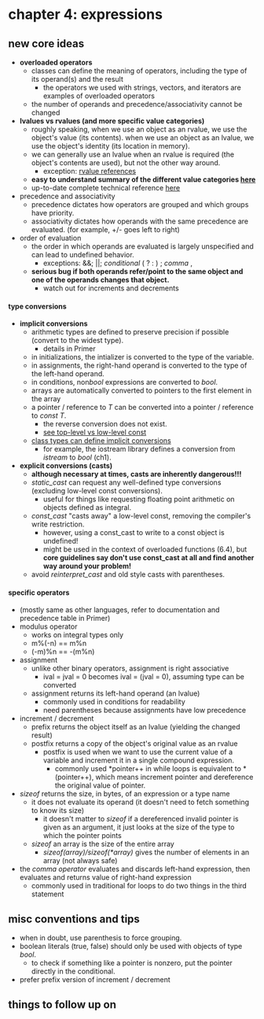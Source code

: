 # chapter 4: expressions

## new core ideas
- **overloaded operators**
	- classes can define the meaning of operators, including the type of its operand(s) and the result
		- the operators we used with strings, vectors, and iterators are examples of overloaded operators
	- the number of operands and precedence/associativity cannot be changed
- **lvalues vs rvalues (and more specific value categories)**
	- roughly speaking, when we use an object as an rvalue, we use the object's value (its contents). when we use an object as an lvalue, we use the object's identity (its location in memory).
	- we can generally use an lvalue when an rvalue is required (the object's contents are used), but not the other way around.
		- exception: [rvalue references](https://github.com/tedklin/back-to-basics/blob/master/cpp/primer/ch-13.md#move-semantics-136)
	- **easy to understand summary of the different value categories [here](https://stackoverflow.com/questions/3601602/what-are-rvalues-lvalues-xvalues-glvalues-and-prvalues)**
	- up-to-date complete technical reference [here](https://en.cppreference.com/w/cpp/language/value_category)
- precedence and associativity
	- precedence dictates how operators are grouped and which groups have priority.
	- associativity dictates how operands with the same precedence are evaluated. (for example, +/- goes left to right)
- order of evaluation
	- the order in which operands are evaluated is largely unspecified and can lead to undefined behavior.
		- exceptions: &&; ||; *conditional* ( ? : ) ; *comma* ,
	- **serious bug if both operands refer/point to the same object and one of the operands changes that object.**	
		- watch out for increments and decrements

#### type conversions
- **implicit conversions** 
	- arithmetic types are defined to preserve precision if possible (convert to the widest type).
		- details in Primer
	- in initializations, the intializer is converted to the type of the variable.
	- in assignments, the right-hand operand is converted to the type of the left-hand operand.
	- in conditions, non*bool* expressions are converted to *bool*.
	- arrays are automatically converted to pointers to the first element in the array
	- a pointer / reference to *T* can be converted into a pointer / reference to *const T*.
		- the reverse conversion does not exist.
		- [see top-level vs low-level const](https://github.com/tedklin/back-to-basics/blob/master/cpp/primer/ch-02.md#const-qualifier-24)
	- [class types can define implicit conversions](https://github.com/tedklin/back-to-basics/blob/master/cpp/primer/ch-07.md#additional-class-features)
		- for example, the iostream library defines a conversion from *istream* to *bool* (ch1).
- **explicit conversions (casts)**
	- **although necessary at times, casts are inherently dangerous!!!**
	- *static_cast* can request any well-defined type conversions (excluding low-level const conversions).
		- useful for things like requesting floating point arithmetic on objects defined as integral.
	- *const_cast* "casts away" a low-level const, removing the compiler's write restriction.
		- however, using a const_cast to write to a const object is undefined!
		- might be used in the context of overloaded functions (6.4), but **core guidelines say don't use const_cast at all and find another way around your problem!**
	- avoid *reinterpret_cast* and old style casts with parentheses.

#### specific operators

- (mostly same as other languages, refer to documentation and precedence table in Primer)
- modulus operator
	- works on integral types only
	- m%(-n) == m%n 
	- (-m)%n == -(m%n)
- assignment
	- unlike other binary operators, assignment is right associative
		- ival = jval = 0 becomes ival = (jval = 0), assuming type can be converted
	- assignment returns its left-hand operand (an lvalue)
		- commonly used in conditions for readability
		- need parentheses because assignments have low precedence
- increment / decrement
	- prefix returns the object itself as an lvalue (yielding the changed result)
	- postfix returns a copy of the object's original value as an rvalue
		- postfix is used when we want to use the current value of a variable and increment it in a single compound expression.
			- commonly used &ast;pointer++ in while loops is equivalent to &ast;(pointer++), which means increment pointer and dereference the original value of pointer.
- *sizeof* returns the size, in bytes, of an expression or a type name
	- it does not evaluate its operand (it doesn't need to fetch something to know its size)
		- it doesn't matter to *sizeof* if a dereferenced invalid pointer is given as an argument, it just looks at the size of the type to which the pointer points
	- *sizeof* an array is the size of the entire array
		- *sizeof(array)/sizeof(&ast;array)* gives the number of elements in an array (not always safe)
- the *comma operator* evaluates and discards left-hand expression, then evaluates and returns value of right-hand expression
	- commonly used in traditional for loops to do two things in the third statement


## misc conventions and tips
- when in doubt, use parenthesis to force grouping.
- boolean literals (true, false) should only be used with objects of type *bool*.
	- to check if something like a pointer is nonzero, put the pointer directly in the conditional.
- prefer prefix version of increment / decrement


## things to follow up on
